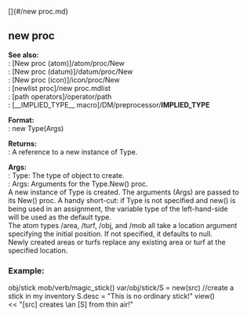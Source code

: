 []{#/new proc.md}    
## new proc    
**See also:**    
:   [New proc (atom)]/atom/proc/New    
:   [New proc (datum)]/datum/proc/New    
:   [New proc (icon)]/icon/proc/New    
:   [newlist proc]/new proc.mdlist    
:   [path operators]/operator/path    
:   [\_\_IMPLIED_TYPE\_\_ macro]/DM/preprocessor/__IMPLIED_TYPE__    
<!-- -->    
**Format:**    
:   new Type(Args)    
<!-- -->    
**Returns:**    
:   A reference to a new instance of Type.    
<!-- -->    
**Args:**    
:   Type: The type of object to create.    
:   Args: Arguments for the Type.New() proc.    
A new instance of Type is created. The arguments (Args) are passed to    
its New() proc. A handy short-cut: if Type is not specified and new() is    
being used in an assignment, the variable type of the left-hand-side    
will be used as the default type.    
The atom types /area, /turf, /obj, and /mob all take a location argument    
specifying the initial position. If not specified, it defaults to null.    
Newly created areas or turfs replace any existing area or turf at the    
specified location.    
### Example:    
obj/stick mob/verb/magic_stick() var/obj/stick/S = new(src) //create a    
stick in my inventory S.desc = \"This is no ordinary stick!\" view()    
\<\< \"\[src\] creates \\an \[S\] from thin air!\"  
